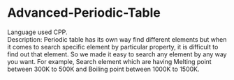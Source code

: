 # Advanced-Periodic-Table
Language used  CPP.  
Description: Periodic table has its own way find different elements but when it comes to search specific element by particular property, it is difficult to find out that element. So we made it easy to search any element by any way you want. For example, Search element which are having Melting point between 300K to 500K and Boiling point between 1000K to 1500K. 
